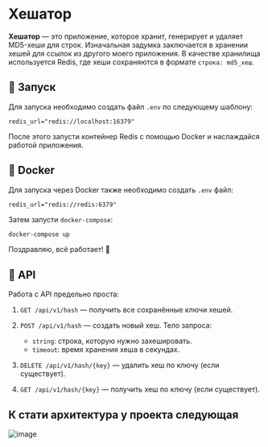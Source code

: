 

# Хешатор

**Хешатор** — это приложение, которое хранит, генерирует и удаляет MD5-хеши для строк. Изначальная задумка заключается в хранении хешей для ссылок из другого моего приложения.
В качестве хранилища используется Redis, где хеши сохраняются в формате `строка: md5_хеш`.

## 🚀 Запуск

Для запуска необходимо создать файл `.env` по следующему шаблону:

```
redis_url="redis://localhost:16379"
```

После этого запусти контейнер Redis с помощью Docker и наслаждайся работой приложения.

## 🐳 Docker

Для запуска через Docker также необходимо создать `.env` файл:

```
redis_url="redis://redis:6379"
```

Затем запусти `docker-compose`:

```bash
docker-compose up
```

Поздравляю, всё работает! 🎉

## 📡 API

Работа с API предельно проста:

1. `GET /api/v1/hash` — получить все сохранённые ключи хешей.
2. `POST /api/v1/hash` — создать новый хеш. Тело запроса:

   * `string`: строка, которую нужно захешировать.
   * `timeout`: время хранения хеша в секундах.
3. `DELETE /api/v1/hash/{key}` — удалить хеш по ключу (если существует).
4. `GET /api/v1/hash/{key}` — получить хеш по ключу (если существует).

## К стати архитектура у проекта следующая
![image](https://github.com/user-attachments/assets/4db50798-1da2-414f-8804-f3ffdb11fa7b)

